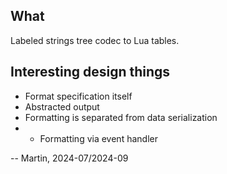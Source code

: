 ## What

Labeled strings tree codec to Lua tables.

## Interesting design things

* Format specification itself
* Abstracted output
* Formatting is separated from data serialization
* * Formatting via event handler

-- Martin, 2024-07/2024-09
